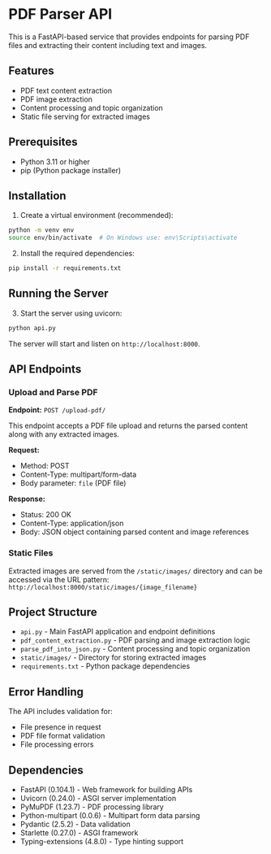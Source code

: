 # PDF Parser API

This is a FastAPI-based service that provides endpoints for parsing PDF files and extracting their content including text and images.

## Features

- PDF text content extraction
- PDF image extraction
- Content processing and topic organization
- Static file serving for extracted images

## Prerequisites

- Python 3.11 or higher
- pip (Python package installer)

## Installation

1. Create a virtual environment (recommended):
```bash
python -m venv env
source env/bin/activate  # On Windows use: env\Scripts\activate
```

2. Install the required dependencies:
```bash
pip install -r requirements.txt
```

## Running the Server

3. Start the server using uvicorn:

```bash
python api.py

```

The server will start and listen on `http://localhost:8000`.

## API Endpoints

### Upload and Parse PDF

**Endpoint:** `POST /upload-pdf/`

This endpoint accepts a PDF file upload and returns the parsed content along with any extracted images.

**Request:**
- Method: POST
- Content-Type: multipart/form-data
- Body parameter: `file` (PDF file)

**Response:**
- Status: 200 OK
- Content-Type: application/json
- Body: JSON object containing parsed content and image references

### Static Files

Extracted images are served from the `/static/images/` directory and can be accessed via the URL pattern:
`http://localhost:8000/static/images/{image_filename}`

## Project Structure

- `api.py` - Main FastAPI application and endpoint definitions
- `pdf_content_extraction.py` - PDF parsing and image extraction logic
- `parse_pdf_into_json.py` - Content processing and topic organization
- `static/images/` - Directory for storing extracted images
- `requirements.txt` - Python package dependencies

## Error Handling

The API includes validation for:
- File presence in request
- PDF file format validation
- File processing errors

## Dependencies

- FastAPI (0.104.1) - Web framework for building APIs
- Uvicorn (0.24.0) - ASGI server implementation
- PyMuPDF (1.23.7) - PDF processing library
- Python-multipart (0.0.6) - Multipart form data parsing
- Pydantic (2.5.2) - Data validation
- Starlette (0.27.0) - ASGI framework
- Typing-extensions (4.8.0) - Type hinting support

